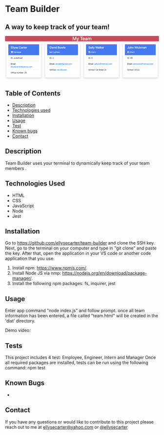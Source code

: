 # Team Builder

## A way to keep track of your team!


![screenshot](assets/images/screenshot2.png)
  

## Table of Contents 

* [Description](#description)
* [Technologies used](#technologies-used)
* [Installation](#installation)
* [Usage](#usage)
* [Test](#tests)
* [Known bugs](#known-bugs)
* [Contact](#contact)

## Description 

Team Builder uses your terminal to dynamically keep track of your team members .

## Technologies Used
* HTML
* CSS
* JavaScript
* Node
* Jest

## Installation 

Go to https://github.com/ellysecarter/team-builder and clone the SSH key. Next, go to the terminal on your computer and type in "git clone" and paste the key. After that, open the application in your VS code or another code application that you use. 

1) Install npm: https://www.npmjs.com/. 
2) Install Node JS via nmp: https://nodejs.org/en/download/package-manager/. 
3) Install the following npm packages: fs, inquirer, jest

## Usage 

Enter app command "node index.js" and follow prompt. once all team information has been entered, a file called "team.html" will be created in the 'dist' directory.

Demo video: 


## Tests 

This project includes 4 test: Employee, Engineer, Intern and Manager
Once all required packages are installed, tests can be run using the following command: npm test

## Known Bugs
* 

## Contact 

If you have any questions or would like to contribute to this project please reach out to me at ellysecarter@yahoo.com or [@ellysecarter](https://github.com/ellysecarter)



